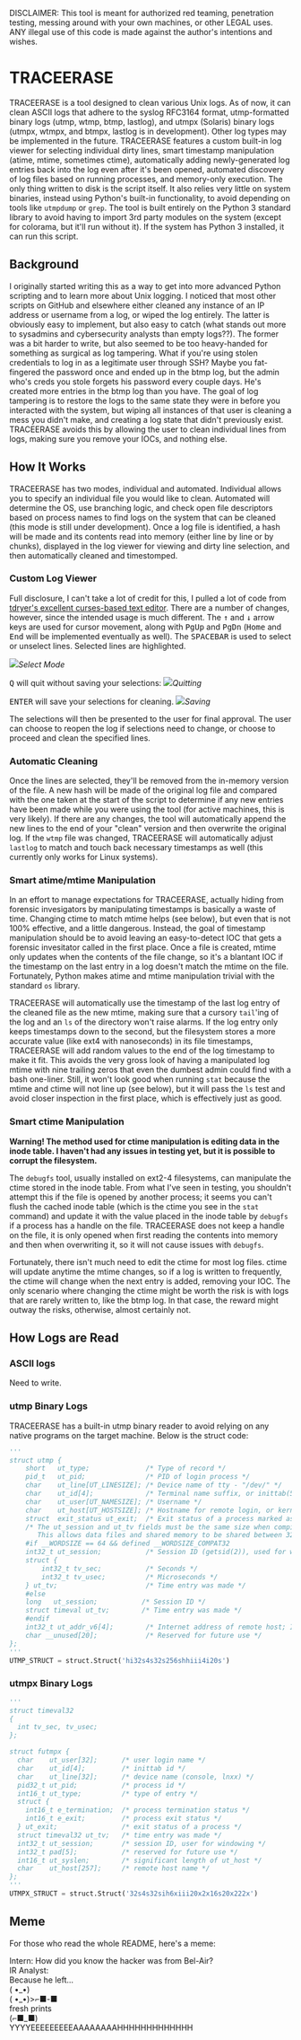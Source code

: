 DISCLAIMER: This tool is meant for authorized red teaming, penetration testing, messing around with your own machines, or other LEGAL uses. ANY illegal use of this code is made against the author's intentions and wishes.

# TRACEERASE
TRACEERASE is a tool designed to clean various Unix logs. As of now, it can clean ASCII logs that adhere to the syslog RFC3164 format, utmp-formatted binary logs (utmp, wtmp, btmp, lastlog), and utmpx (Solaris) binary logs (utmpx, wtmpx, and btmpx, lastlog is in development). Other log types may be implemented in the future. TRACEERASE features a custom built-in log viewer for selecting individual dirty lines, smart timestamp manipulation (atime, mtime, sometimes ctime), automatically adding newly-generated log entries back into the log even after it's been opened, automated discovery of log files based on running processes, and memory-only execution. The only thing written to disk is the script itself. It also relies very little on system binaries, instead using Python's built-in functionality, to avoid depending on tools like `utmpdump` or `grep`. The tool is built entirely on the Python 3 standard library to avoid having to import 3rd party modules on the system (except for colorama, but it'll run without it). If the system has Python 3 installed, it can run this script.

## Background
I originally started writing this as a way to get into more advanced Python scripting and to learn more about Unix logging. I noticed that most other scripts on GitHub and elsewhere either cleaned any instance of an IP address or username from a log, or wiped the log entirely. The latter is obviously easy to implement, but also easy to catch (what stands out more to sysadmins and cybersecurity analysts than empty logs??). The former was a bit harder to write, but also seemed to be too heavy-handed for something as surgical as log tampering. What if you're using stolen credentials to log in as a legitimate user through SSH? Maybe you fat-fingered the password once and ended up in the btmp log, but the admin who's creds you stole forgets his password every couple days. He's created more entries in the btmp log than you have. The goal of log tampering is to restore the logs to the same state they were in before you interacted with the system, but wiping all instances of that user is cleaning a mess you didn't make, and creating a log state that didn't previously exist. TRACEERASE avoids this by allowing the user to clean individual lines from logs, making sure you remove your IOCs, and nothing else.

## How It Works

TRACEERASE has two modes, individual and automated. Individual allows you to specify an individual file you would like to clean. Automated will determine the OS, use branching logic, and check open file descriptors based on process names to find logs on the system that can be cleaned (this mode is still under development). Once a log file is identified, a hash will be made and its contents read into memory (either line by line or by chunks), displayed in the log viewer for viewing and dirty line selection, and then automatically cleaned and timestomped.

### Custom Log Viewer

Full disclosure, I can't take a lot of credit for this, I pulled a lot of code from [tdryer's excellent curses-based text editor](https://github.com/tdryer/editor). There are a number of changes, however, since the intended usage is much different. The <kbd>&#8593;</kbd> and <kbd>&#8595;</kbd> arrow keys are used for cursor movement, along with <kbd>PgUp</kbd> and <kbd>PgDn</kbd> (<kbd>Home</kbd> and <kbd>End</kbd> will be implemented eventually as well). The <kbd>SPACEBAR</kbd> is used to select or unselect lines. Selected lines are highlighted.

![](img/select_mode.png)*Select Mode*

<kbd>Q</kbd> will quit without saving your selections:
![](img/quit_without_saving.png)*Quitting*

<kbd>ENTER</kbd> will save your selections for cleaning.
![](img/save_selections.png)*Saving*

The selections will then be presented to the user for final approval. The user can choose to reopen the log if selections need to change, or choose to proceed and clean the specified lines.

### Automatic Cleaning

Once the lines are selected, they'll be removed from the in-memory version of the file. A new hash will be made of the original log file and compared with the one taken at the start of the script to determine if any new entries have been made while you were using the tool (for active machines, this is very likely). If there are any changes, the tool will automatically append the new lines to the end of your "clean" version and then overwrite the original log. If the `wtmp` file was changed, TRACEERASE will automatically adjust `lastlog` to match and touch back necessary timestamps as well (this currently only works for Linux systems).

### Smart atime/mtime Manipulation

In an effort to manage expectations for TRACEERASE, actually hiding from forensic invesigators by manipulating timestamps is basically a waste of time. Changing ctime to match mtime helps (see below), but even that is not 100% effective, and a little dangerous. Instead, the goal of timestamp manipulation should be to avoid leaving an easy-to-detect IOC that gets a forensic invesitator called in the first place. Once a file is created, mtime only updates when the contents of the file change, so it's a blantant IOC if the timestamp on the last entry in a log doesn't match the mtime on the file. Fortunately, Python makes atime and mtime manipulation trivial with the standard `os` library.

TRACEERASE will automatically use the timestamp of the last log entry of the cleaned file as the new mtime, making sure that a cursory `tail`'ing of the log and an `ls` of the directory won't raise alarms. If the log entry only keeps timestamps down to the second, but the filesystem stores a more accurate value (like ext4 with nanoseconds) in its file timestamps, TRACEERASE will add random values to the end of the log timestamp to make it fit. This avoids the very gross look of having a manipulated log mtime with nine trailing zeros that even the dumbest admin could find with a bash one-liner. Still, it won't look good when running `stat` because the mtime and ctime will not line up (see below), but it will pass the `ls` test and avoid closer inspection in the first place, which is effectively just as good.

### Smart ctime Manipulation

**Warning! The method used for ctime manipulation is editing data in the inode table. I haven't had any issues in testing yet, but it is possible to corrupt the filesystem.**

The `debugfs` tool, usually installed on ext2-4 filesystems, can manipulate the ctime stored in the inode table. From what I've seen in testing, you shouldn't attempt this if the file is opened by another process; it seems you can't flush the cached inode table (which is the ctime you see in the `stat` command) and update it with the value placed in the inode table by `debugfs` if a process has a handle on the file. TRACEERASE does not keep a handle on the file, it is only opened when first reading the contents into memory and then when overwriting it, so it will not cause issues with `debugfs`.

Fortunately, there isn't much need to edit the ctime for most log files. ctime will update anytime the mtime changes, so if a log is written to frequently, the ctime will change when the next entry is added, removing your IOC. The only scenario where changing the ctime might be worth the risk is with logs that are rarely written to, like the btmp log. In that case, the reward might outway the risks, otherwise, almost certainly not.

## How Logs are Read

### ASCII logs

Need to write.

### utmp Binary Logs

TRACEERASE has a built-in utmp binary reader to avoid relying on any native programs on the target machine. Below is the struct code:
```python
'''
struct utmp {
    short   ut_type;              /* Type of record */
    pid_t   ut_pid;               /* PID of login process */
    char    ut_line[UT_LINESIZE]; /* Device name of tty - "/dev/" */
    char    ut_id[4];             /* Terminal name suffix, or inittab(5) ID */
    char    ut_user[UT_NAMESIZE]; /* Username */
    char    ut_host[UT_HOSTSIZE]; /* Hostname for remote login, or kernel version for run-level messages */
    struct  exit_status ut_exit;  /* Exit status of a process marked as DEAD_PROCESS; not used by Linux init (1 */
    /* The ut_session and ut_tv fields must be the same size when compiled 32- and 64-bit. 
       This allows data files and shared memory to be shared between 32- and 64-bit applications. */
    #if __WORDSIZE == 64 && defined __WORDSIZE_COMPAT32
    int32_t ut_session;           /* Session ID (getsid(2)), used for windowing */
    struct {
        int32_t tv_sec;           /* Seconds */
        int32_t tv_usec;          /* Microseconds */
    } ut_tv;                      /* Time entry was made */
    #else
    long   ut_session;           /* Session ID */
    struct timeval ut_tv;        /* Time entry was made */
    #endif
    int32_t ut_addr_v6[4];        /* Internet address of remote host; IPv4 address uses just ut_addr_v6[0] */
    char __unused[20];            /* Reserved for future use */
};
'''
UTMP_STRUCT = struct.Struct('hi32s4s32s256shhiii4i20s')
```

### utmpx Binary Logs

```python
'''
struct timeval32
{
  int tv_sec, tv_usec;
};

struct futmpx {
  char    ut_user[32];      /* user login name */
  char    ut_id[4];         /* inittab id */
  char    ut_line[32];      /* device name (console, lnxx) */
  pid32_t ut_pid;           /* process id */
  int16_t ut_type;          /* type of entry */
  struct {
    int16_t e_termination;  /* process termination status */
    int16_t e_exit;         /* process exit status */
  } ut_exit;                /* exit status of a process */
  struct timeval32 ut_tv;   /* time entry was made */
  int32_t ut_session;       /* session ID, user for windowing */
  int32_t pad[5];           /* reserved for future use */
  int16_t ut_syslen;        /* significant length of ut_host */
  char    ut_host[257];     /* remote host name */
};
'''
UTMPX_STRUCT = struct.Struct('32s4s32sih6xiii20x2x16s20x222x')
```

## Meme
For those who read the whole README, here's a meme:

Intern: How did you know the hacker was from Bel-Air?  
IR Analyst:  
Because he left...  
( •\_•)  
( •\_•)>⌐■-■  
fresh prints  
(⌐■\_■)  
YYYYEEEEEEEEEAAAAAAAAHHHHHHHHHHHHH  

